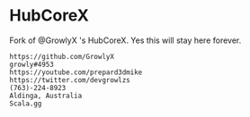 # HubCoreX
Fork of @GrowlyX 's HubCoreX. Yes this will stay here forever.

```
https://github.com/GrowlyX
growly#4953
https://youtube.com/prepard3dmike
https://twitter.com/devgrowlzs
(763)-224-8923
Aldinga, Australia
Scala.gg
```
